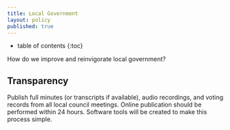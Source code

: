 ```yaml
---
title: Local Government
layout: policy
published: true
---
```

* table of contents 
{:toc}

How do we improve and reinvigorate local government?

## Transparency

Publish full minutes (or transcripts if available), audio recordings, and voting records from all local council meetings. Online publication should be performed within 24 hours. Software tools will be created to make this process simple.
